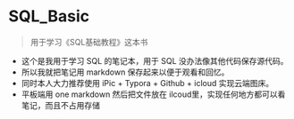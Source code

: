 # SQL_Basic
> 用于学习《SQL基础教程》这本书
- 这个是我用于学习 SQL 的笔记本，用于 SQL 没办法像其他代码保存源代码。
- 所以我就把笔记用 markdown 保存起来以便于观看和回忆。
- 同时本人大力推荐使用 iPic + Typora + Github + icloud 实现云端图床。
- 平板端用 one markdown 然后把文件放在 ilcoud里，实现任何地方都可以看笔记，而且不占用存储
